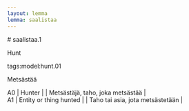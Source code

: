 ```yaml
---
layout: lemma
lemma: saalistaa
---
```


<div class="sense">
# <span class="sensename">saalistaa.1</span>

<span class="description">Hunt</span>

tags:model:hunt.01

<span class="description">Metsästää</span>

A0 | Hunter |   | Metsästäjä, taho, joka metsästää |  
A1 | Entity or thing hunted |   | Taho tai asia, jota metsästetään |  

</div>

